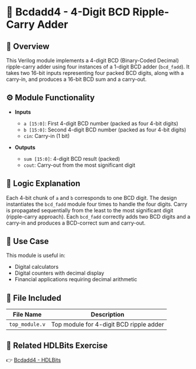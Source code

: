 # 🧮 Bcdadd4 - 4-Digit BCD Ripple-Carry Adder

## 📘 Overview
This Verilog module implements a 4-digit BCD (Binary-Coded Decimal) ripple-carry adder using four instances of a 1-digit BCD adder (`bcd_fadd`). It takes two 16-bit inputs representing four packed BCD digits, along with a carry-in, and produces a 16-bit BCD sum and a carry-out.

## ⚙️ Module Functionality

- **Inputs**
  - `a [15:0]`: First 4-digit BCD number (packed as four 4-bit digits)
  - `b [15:0]`: Second 4-digit BCD number (packed as four 4-bit digits)
  - `cin`: Carry-in (1 bit)

- **Outputs**
  - `sum [15:0]`: 4-digit BCD result (packed)
  - `cout`: Carry-out from the most significant digit

## 🧠 Logic Explanation
Each 4-bit chunk of `a` and `b` corresponds to one BCD digit. The design instantiates the `bcd_fadd` module four times to handle the four digits. Carry is propagated sequentially from the least to the most significant digit (ripple-carry approach). Each `bcd_fadd` correctly adds two BCD digits and a carry-in and produces a BCD-correct sum and carry-out.

## 🎯 Use Case
This module is useful in:
- Digital calculators
- Digital counters with decimal display
- Financial applications requiring decimal arithmetic

## 📂 File Included

| File Name      | Description                              |
|----------------|------------------------------------------|
| `top_module.v` | Top module for 4-digit BCD ripple adder  |

## 🔗 Related HDLBits Exercise
👉 [Bcdadd4 - HDLBits](https://hdlbits.01xz.net/wiki/Bcdadd4)

